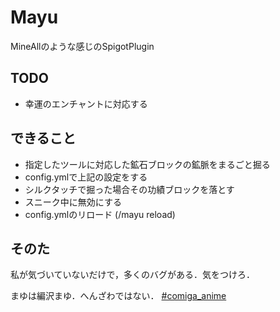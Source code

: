 # Mayu

MineAllのような感じのSpigotPlugin

## TODO

- 幸運のエンチャントに対応する

## できること

- 指定したツールに対応した鉱石ブロックの鉱脈をまるごと掘る
- config.ymlで上記の設定をする
- シルクタッチで掘った場合その功績ブロックを落とす
- スニーク中に無効にする
- config.ymlのリロード (/mayu reload)

## そのた

私が気づいていないだけで，多くのバグがある．気をつけろ．

まゆは編沢まゆ．へんざわではない． [#comiga_anime](http://comic-girls.com/)